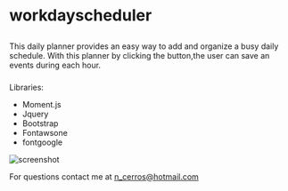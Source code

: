 # workdayscheduler
##
This daily planner provides an easy way to add and organize a 
busy daily schedule. With this planner by clicking the button,the user can save an events during each hour. 

### 
Libraries:
- Moment.js
- Jquery
- Bootstrap
- Fontawsone
- fontgoogle


 
![screenshot](https://user-images.githubusercontent.com/72178042/111054685-188d2080-8434-11eb-8f4f-bcb9e6139252.png)

For questions contact me at n_cerros@hotmail.com
